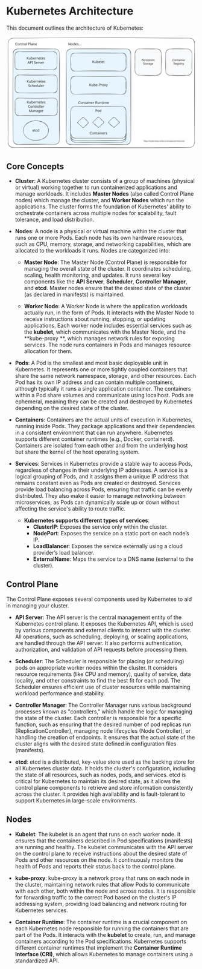 # Kubernetes Architecture

This document outlines the architecture of Kubernetes:

![Architecture Diagram](../.attachments/kubernetes-architecture-diagram.svg)

## Core Concepts

- **Cluster**: A Kubernetes cluster consists of a group of machines (physical or virtual) working together to run
  containerized applications and manage workloads. It includes **Master Nodes** (also called Control Plane nodes) which
  manage the cluster, and **Worker Nodes** which run the applications. The cluster forms the foundation of Kubernetes'
  ability to orchestrate containers across multiple nodes for scalability, fault tolerance, and load distribution.

- **Nodes**: A node is a physical or virtual machine within the cluster that runs one or more Pods. Each node has its
  own hardware resources, such as CPU, memory, storage, and networking capabilities, which are allocated to the
  workloads it runs. Nodes are categorized into:

    - **Master Node**: The Master Node (Control Plane) is responsible for managing the overall state of the cluster. It
      coordinates scheduling, scaling, health monitoring, and updates. It runs several key components like the **API
      Server**, **Scheduler**, **Controller Manager**, and **etcd**. Master nodes ensure that the desired state of the
      cluster (as declared in manifests) is maintained.

    - **Worker Node**: A Worker Node is where the application workloads actually run, in the form of Pods. It interacts
      with the Master Node to receive instructions about running, stopping, or updating applications. Each worker node
      includes essential services such as the **kubelet**, which communicates with the Master Node, and the **kube-proxy
      **, which manages network rules for exposing services. The node runs containers in Pods and manages resource
      allocation for them.

- **Pods**: A Pod is the smallest and most basic deployable unit in Kubernetes. It represents one or more tightly
  coupled containers that share the same network namespace, storage, and other resources. Each Pod has its own IP
  address and can contain multiple containers, although typically it runs a single application container. The containers
  within a Pod share volumes and communicate using localhost. Pods are ephemeral, meaning they can be created and
  destroyed by Kubernetes depending on the desired state of the cluster.

- **Containers**: Containers are the actual units of execution in Kubernetes, running inside Pods. They package
  applications and their dependencies in a consistent environment that can run anywhere. Kubernetes supports different
  container runtimes (e.g., Docker, containerd). Containers are isolated from each other and from the underlying host
  but share the kernel of the host operating system.

- **Services**: Services in Kubernetes provide a stable way to access Pods, regardless of changes in their underlying IP
  addresses. A service is a logical grouping of Pods, and it assigns them a unique IP address that remains constant even
  as Pods are created or destroyed. Services provide load balancing across Pods, ensuring that traffic can be evenly
  distributed. They also make it easier to manage networking between microservices, as Pods can dynamically scale up or
  down without affecting the service's ability to route traffic.

    - **Kubernetes supports different types of services**:
        - **ClusterIP**: Exposes the service only within the cluster.
        - **NodePort**: Exposes the service on a static port on each node’s IP.
        - **LoadBalancer**: Exposes the service externally using a cloud provider’s load balancer.
        - **ExternalName**: Maps the service to a DNS name (external to the cluster).

## Control Plane

The Control Plane exposes several components used by Kubernetes to aid in managing your cluster.

- **API Server**: The API server is the central management entity of the Kubernetes control plane. It exposes the
  Kubernetes API, which is used by various components and external clients to interact with the cluster. All operations,
  such as scheduling, deploying, or scaling applications, are handled through the API server. It also performs
  authentication, authorization, and validation of API requests before processing them.

- **Scheduler**: The Scheduler is responsible for placing (or scheduling) pods on appropriate worker nodes within the
  cluster. It considers resource requirements (like CPU and memory), quality of service, data locality, and other
  constraints to find the best fit for each pod. The Scheduler ensures efficient use of cluster resources while
  maintaining workload performance and stability.

- **Controller Manager**: The Controller Manager runs various background processes known as "controllers," which handle
  the logic for managing the state of the cluster. Each controller is responsible for a specific function, such as
  ensuring that the desired number of pod replicas run (ReplicationController), managing node lifecycles (Node
  Controller), or handling the creation of endpoints. It ensures that the actual state of the cluster aligns with the
  desired state defined in configuration files (manifests).

- **etcd**: etcd is a distributed, key-value store used as the backing store for all Kubernetes cluster data. It holds
  the cluster's configuration, including the state of all resources, such as nodes, pods, and services. etcd is critical
  for Kubernetes to maintain its desired state, as it allows the control plane components to retrieve and store
  information consistently across the cluster. It provides high availability and is fault-tolerant to support Kubernetes
  in large-scale environments.

## Nodes

- **Kubelet**: The kubelet is an agent that runs on each worker node. It ensures that the containers described in Pod
  specifications (manifests) are running and healthy. The kubelet communicates with the API server on the control plane
  to receive instructions about the desired state of Pods and other resources on the node. It continuously monitors the
  health of Pods and reports their status back to the control plane.

- **kube-proxy**: kube-proxy is a network proxy that runs on each node in the cluster, maintaining network rules that
  allow Pods to communicate with each other, both within the node and across nodes. It is responsible for forwarding
  traffic to the correct Pod based on the cluster's IP addressing system, providing load balancing and network routing
  for Kubernetes services.

- **Container Runtime**: The container runtime is a crucial component on each Kubernetes node responsible for running
  the containers that are part of the Pods. It interacts with the **kubelet** to create, run, and manage containers
  according to the Pod specifications. Kubernetes supports different container runtimes that implement the **Container
  Runtime Interface (CRI)**, which allows Kubernetes to manage containers using a standardized API.